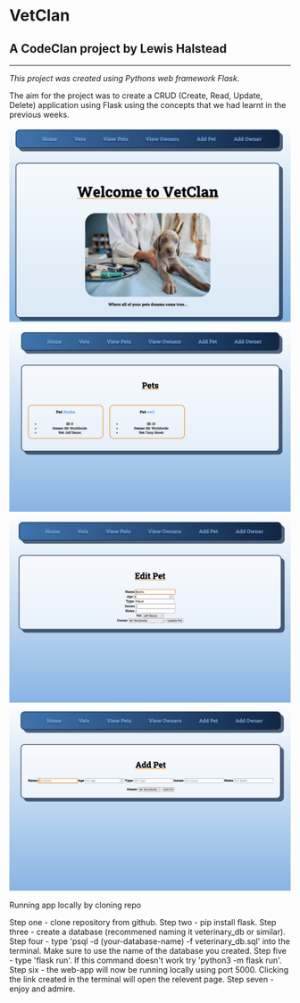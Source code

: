 <h1>VetClan</h1>
<h2>A CodeClan project by Lewis Halstead</h2>
<hr>

<i>This project was created using Pythons web framework Flask.</i>

The aim for the project was to create a CRUD (Create, Read, Update, Delete) application using Flask using the concepts that we had learnt in the previous weeks.



![HomePage](site_images/home_page.png)
![Pets](site_images/pets.png)
![Edit pet](site_images/edit_pet.png)
![Add pet](site_images/add_pet.png)

Running app locally by cloning repo

Step one - clone repository from github.
Step two - pip install flask.
Step three - create a database (recommened naming it veterinary_db or similar).
Step four - type 'psql -d (your-database-name) -f veterinary_db.sql' into the terminal. Make sure to use the name of the database you created.
Step five - type 'flask run'. If this command doesn't work try 'python3 -m flask run'.
Step six - the web-app will now be running locally using port 5000. Clicking the link created in the terminal will open the relevent page.
Step seven - enjoy and admire.